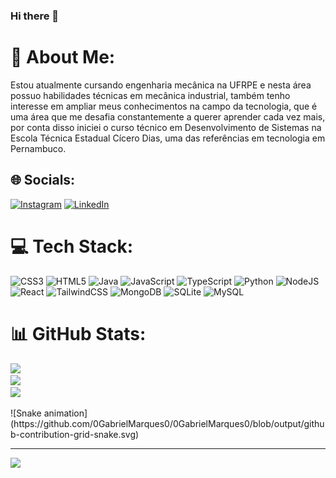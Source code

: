 ### Hi there 👋
# 💫 About Me:
Estou atualmente cursando engenharia mecânica na UFRPE e nesta área possuo habilidades técnicas em mecânica industrial, também tenho interesse em ampliar meus conhecimentos na campo da tecnologia, que é uma área que me desafia constantemente a querer aprender cada vez mais, por conta disso iniciei o curso técnico em Desenvolvimento de Sistemas na Escola Técnica Estadual Cícero Dias, uma das referências em tecnologia em Pernambuco.


## 🌐 Socials:
[![Instagram](https://img.shields.io/badge/Instagram-%23E4405F.svg?logo=Instagram&logoColor=white)](https://instagram.com/gabrielmarques.n) [![LinkedIn](https://img.shields.io/badge/LinkedIn-%230077B5.svg?logo=linkedin&logoColor=white)](https://www.linkedin.com/in/gabriel-marques-0998461a1/)

# 💻 Tech Stack:
![CSS3](https://img.shields.io/badge/css3-%231572B6.svg?style=for-the-badge&logo=css3&logoColor=white) ![HTML5](https://img.shields.io/badge/html5-%23E34F26.svg?style=for-the-badge&logo=html5&logoColor=white) ![Java](https://img.shields.io/badge/java-%23ED8B00.svg?style=for-the-badge&logo=java&logoColor=white) ![JavaScript](https://img.shields.io/badge/javascript-%23323330.svg?style=for-the-badge&logo=javascript&logoColor=%23F7DF1E) ![TypeScript](https://img.shields.io/badge/typescript-%23007ACC.svg?style=for-the-badge&logo=typescript&logoColor=white) ![Python](https://img.shields.io/badge/python-3670A0?style=for-the-badge&logo=python&logoColor=ffdd54) ![NodeJS](https://img.shields.io/badge/node.js-6DA55F?style=for-the-badge&logo=node.js&logoColor=white) ![React](https://img.shields.io/badge/react-%2320232a.svg?style=for-the-badge&logo=react&logoColor=%2361DAFB) ![TailwindCSS](https://img.shields.io/badge/tailwindcss-%2338B2AC.svg?style=for-the-badge&logo=tailwind-css&logoColor=white) ![MongoDB](https://img.shields.io/badge/MongoDB-%234ea94b.svg?style=for-the-badge&logo=mongodb&logoColor=white) ![SQLite](https://img.shields.io/badge/sqlite-%2307405e.svg?style=for-the-badge&logo=sqlite&logoColor=white) ![MySQL](https://img.shields.io/badge/mysql-%2300f.svg?style=for-the-badge&logo=mysql&logoColor=white)
# 📊 GitHub Stats:
![](https://github-readme-stats.vercel.app/api?username=0GabrielMarques0&theme=blue-green&hide_border=false&include_all_commits=false&count_private=false)<br/>
![](https://github-readme-streak-stats.herokuapp.com/?user=0GabrielMarques0&theme=blue-green&hide_border=false)<br/>
![](https://github-readme-stats.vercel.app/api/top-langs/?username=0GabrielMarques0&theme=blue-green&hide_border=false&include_all_commits=false&count_private=false&layout=compact)
<br/>
<div aling='center'>
  ![Snake animation](https://github.com/0GabrielMarques0/0GabrielMarques0/blob/output/github-contribution-grid-snake.svg)
</div>


---
[![](https://visitcount.itsvg.in/api?id=0GabrielMarques0&icon=0&color=0)](https://visitcount.itsvg.in)

<!-- Proudly created with GPRM ( https://gprm.itsvg.in ) -->
